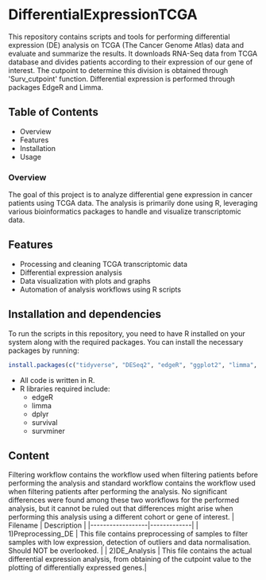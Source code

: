 # DifferentialExpressionTCGA
This repository contains scripts and tools for performing differential expression (DE) analysis on TCGA (The Cancer Genome Atlas) data and evaluate and summarize the results. It downloads RNA-Seq data from TCGA database and divides patients according to their expression of our gene of interest. The cutpoint to determine this division is obtained through 'Surv_cutpoint' function. 
Differential expression is performed through packages EdgeR and Limma.

## Table of Contents
* Overview
* Features
* Installation
* Usage

### Overview
The goal of this project is to analyze differential gene expression in cancer patients using TCGA data. The analysis is primarily done using R, leveraging various bioinformatics packages to handle and visualize transcriptomic data.

## Features

- Processing and cleaning TCGA transcriptomic data
- Differential expression analysis
- Data visualization with plots and graphs
- Automation of analysis workflows using R scripts

## Installation and dependencies
To run the scripts in this repository, you need to have R installed on your system along with the required packages. You can install the necessary packages by running:

```R
install.packages(c("tidyverse", "DESeq2", "edgeR", "ggplot2", "limma", "dplyr", "survival", "survminer"))
```

- All code is written in R.
- R libraries required include:
  - edgeR
  - limma
  - dplyr
  - survival
  - survminer

Content
------------
Filtering workflow contains the workflow used when filtering patients before performing the analysis and standard workflow contains the workflow used when filtering patients after performing the analysis. No significant differences were found among these two workflows for the performed analysis, but it cannot be ruled out that differences might arise when performing this analysis using a different cohort or gene of interest.
| Filename      | Description   | 
|------------------|-------------| 
| 1)Preprocessing_DE | This file contains preprocessing of samples to filter samples with low expression, detection of outliers and data normalisation. Should NOT be overlooked. | 
| 2)DE_Analysis      | This file contains the actual differential expression analysis, from obtaining of the cutpoint value to the plotting of differentially expressed genes.| 
